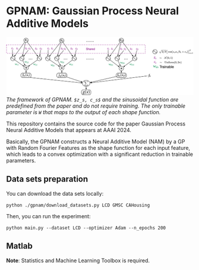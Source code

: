 # GPNAM: Gaussian Process Neural Additive Models

![The framework of GPNAM](./imgs/framework.jpg)
*The framework of GPNAM. `$z_s, c_s$` and the sinusoidal function are predefined from the paper and do not require training. The only trainable parameter is `W` that maps to the output of each shape function.*

This repository contains the source code for the paper Gaussian Process Neural Additive Models that appears at AAAI 2024. 

Basically, the GPNAM constructs a Neural Additive Model (NAM) by a GP with Random Fourier Features as the shape function for each input feature, which leads to a convex optimization with a significant reduction in trainable parameters. 
  
## Data sets preparation

You can download the data sets locally:
```
python ./gpnam/download_datasets.py LCD GMSC CAHousing
```


Then, you can run the experiment:
```
python main.py --dataset LCD --optimizer Adam --n_epochs 200
```

## Matlab
**Note**: Statistics and Machine Learning Toolbox is required.